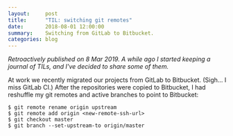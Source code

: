```yaml
---
layout:     post
title:      "TIL: switching git remotes"
date:       2018-08-01 12:00:00
summary:    Switching from GitLab to Bitbucket.
categories: blog
---
```


_Retroactively published on 8 Mar 2019. A while ago I started keeping a journal of TILs, and I've decided to share some of them._

At work we recently migrated our projects from GitLab to Bitbucket. (Sigh... I miss GitLab CI.) After the repositories
were copied to Bitbucket, I had reshuffle my git remotes and active branches to point to Bitbucket:

```
$ git remote rename origin upstream
$ git remote add origin <new-remote-ssh-url>
$ git checkout master
$ git branch --set-upstream-to origin/master
```
